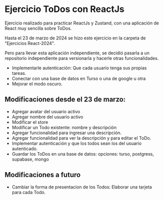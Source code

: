 # Ejercicio ToDos con ReactJs

Ejercicio realizado para practicar ReactJs y Zustand, con una aplicación de React muy sencilla sobre ToDos.

Hasta el 23 de marzo de 2024 se hizo este ejercicio en la carpeta de "Ejercicios React-2024".

Pero para llevar esta aplicación independiente, se decidió pasarla a un repositorio independiente para versionarla y hacerle otras funcionalidades.

- Implementarle autenticación: Que cada usuario tenga sus propias tareas.
- Conectar con una base de datos en Turso o una de google u otra
- Mejorar el modo oscuro.

## Modificaciones desde el 23 de marzo:

- Agregar avatar del usuario activo
- Agregar nombre del usuario activo
- Modificar el store
- Modificar un Todo existente: nombre y descripción
- Agregar funcionalidad para ingresar una descripción.
- Agregar funcionalidad para ver la descripción y para editar el ToDo.
- Implementar autenticación y que los todos sean los del usuario autenticado.
- Guardar los ToDos en una base de datos: opciones: turso, postgress, supabase, mongo

## Modificaciones a futuro

- Cambiar la forma de presentacion de los Todos: Elaborar una tarjeta para cada Todo.
